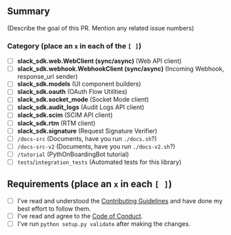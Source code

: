 ## Summary

(Describe the goal of this PR. Mention any related issue numbers)

### Category (place an `x` in each of the `[ ]`)

- [ ] **slack_sdk.web.WebClient (sync/async)** (Web API client)
- [ ] **slack_sdk.webhook.WebhookClient (sync/async)** (Incoming Webhook, response_url sender)
- [ ] **slack_sdk.models** (UI component builders)
- [ ] **slack_sdk.oauth** (OAuth Flow Utilities)
- [ ] **slack_sdk.socket_mode** (Socket Mode client)
- [ ] **slack_sdk.audit_logs** (Audit Logs API client)
- [ ] **slack_sdk.scim** (SCIM API client)
- [ ] **slack_sdk.rtm** (RTM client)
- [ ] **slack_sdk.signature** (Request Signature Verifier)
- [ ] `/docs-src` (Documents, have you run `./docs.sh`?)
- [ ] `/docs-src-v2` (Documents, have you run `./docs-v2.sh`?)
- [ ] `/tutorial` (PythOnBoardingBot tutorial)
- [ ] `tests`/`integration_tests` (Automated tests for this library)

## Requirements (place an `x` in each `[ ]`)

- [ ] I've read and understood the [Contributing Guidelines](https://github.com/slackapi/python-slack-sdk/blob/main/.github/contributing.md) and have done my best effort to follow them.
- [ ] I've read and agree to the [Code of Conduct](https://slackhq.github.io/code-of-conduct).
- [ ] I've run `python setup.py validate` after making the changes.
